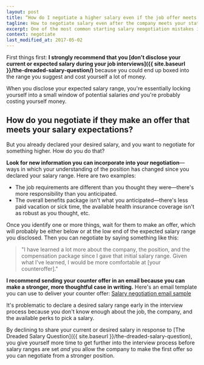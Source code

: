 ```yaml
---
layout: post
title: “How do I negotiate a higher salary even if the job offer meets the expected salary I suggested?”
tagline: How to negotiate salary even after the company meets your stated salary expectations
excerpt: One of the most common starting salary neogotiation mistakes is disclosing your current or expected salary during the interview process. Here's how to negotiate salary even after suggesting a salary range.
context: negotiate
last_modified_at: 2017-05-02
---
```

First things first: **I strongly recommend that you [don't disclose your current or expected salary during your job interviews]({{ site.baseurl }}/the-dreaded-salary-question/)** because you could end up boxed into the range you suggest and cost yourself a lot of money.

When you disclose your expected salary range, you're essentially locking yourself into a small window of potential salaries *and* you're probably costing yourself money.

## How do you negotiate if they make an offer that meets your salary expectations?

But you already declared your desired salary, and you want to negotiate for something higher. How do you do that?

**Look for new information you can incorporate into your negotiation**—ways in which your understanding of the position has changed since you declared your salary range. Here are two examples:

- The job requirements are different than you thought they were—there's more responsibility than you anticipated.
- The overall benefits package isn't what you anticipated—there's less paid vacation or sick time, the available health insurance coverage isn't as robust as you thought, etc.

Once you identify one or more things, wait for them to make an offer, which will probably be either below or at the low end of the expected salary range you disclosed. Then you can negotiate by saying something like this:

> "I have learned a lot more about the company, the position, and the compensation package since I gave that initial salary range. Given what I've learned, I would be more comfortable at [your counteroffer]."

<div class="ad-box">
	<p><strong>I recommend sending your counter offer in an email because you can make a stronger, more thoughtful case in writing.</strong> Here's an email template you can use to deliver your counter offer: <a href="{{ site.baseurl }}/salary-negotiation-email-sample/">Salary negotiation email sample</a></p>
</div>

It's problematic to declare a desired salary range early in the interview process because you don't know enough about the job, the company, and the available perks to pick a salary.

By declining to share your current or desired salary in response to [The Dreaded Salary Question]({{ site.baseurl }}/the-dreaded-salary-question), you give yourself more time to get further into the interview process before salary ranges are set *and* you allow the company to make the first offer so you can negotiate from a stronger position.

<div class="inline-ad hidden"></div>